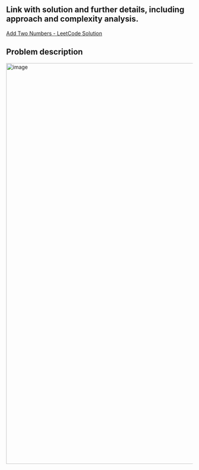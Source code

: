 ## Link with solution and further details, including approach and complexity analysis.
[Add Two Numbers - LeetCode Solution](https://leetcode.com/problems/add-two-numbers/solutions/7099019/2-add-two-numbers)

## Problem description
<img width="811" height="1082" alt="image" src="https://github.com/user-attachments/assets/c995073d-91e1-4995-9a19-fcc151249935" />
